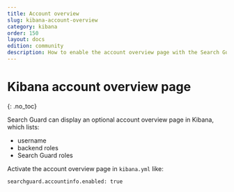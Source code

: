 ```yaml
---
title: Account overview
slug: kibana-account-overview
category: kibana
order: 150
layout: docs
edition: community
description: How to enable the account overview page with the Search Guard Kibana.
---
```


<!---
Copyright 2020 floragunn GmbH
-->

# Kibana account overview page
{: .no_toc}

Search Guard can display an optional account overview page in Kibana, which lists:

* username
* backend roles
* Search Guard roles

Activate the account overview page in `kibana.yml` like:

```
searchguard.accountinfo.enabled: true
```